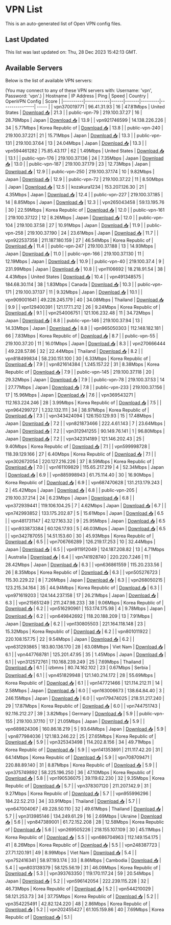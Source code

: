 # VPN List

This is an auto-generated list of Open VPN config files.

## Last Updated

This list was last updated on: Thu, 28 Dec 2023 15:42:13 GMT.

## Available Servers

Below is the list of available VPN servers:

(You may connect to any of these VPN servers with: Username: 'vpn', Password: 'vpn'.)
| Hostname | IP Address | Ping | Speed | Country | OpenVPN Config | Score |
|----------|------------|------|-------|---------|----------------| ----- |
| vpn370019771 | 96.41.31.93 | 16 | 47.81Mbps | United States | [Download 📥](./configs/server_0_US.ovpn) | 21.3 |
| public-vpn-79 | 219.100.37.27 | 16 | 28.76Mbps | Japan | [Download 📥](./configs/server_1_JP.ovpn) | 13.9 |
| vpn921746599 | 14.138.226.226 | 34 | 5.77Mbps | Korea Republic of | [Download 📥](./configs/server_2_KR.ovpn) | 13.8 |
| public-vpn-240 | 219.100.37.221 | 21 | 15.71Mbps | Japan | [Download 📥](./configs/server_3_JP.ovpn) | 13.3 |
| public-vpn-131 | 219.100.37.64 | 13 | 24.04Mbps | Japan | [Download 📥](./configs/server_4_JP.ovpn) | 13.3 |
| vpn594461282 | 75.85.43.117 | 62 | 1.49Mbps | United States | [Download 📥](./configs/server_5_US.ovpn) | 13.1 |
| public-vpn-176 | 219.100.37.136 | 24 | 7.35Mbps | Japan | [Download 📥](./configs/server_6_JP.ovpn) | 13.0 |
| public-vpn-187 | 219.100.37.179 | 23 | 12.73Mbps | Japan | [Download 📥](./configs/server_7_JP.ovpn) | 12.9 |
| public-vpn-250 | 219.100.37.174 | 10 | 9.82Mbps | Japan | [Download 📥](./configs/server_8_JP.ovpn) | 12.9 |
| public-vpn-72 | 219.100.37.22 | 11 | 8.50Mbps | Japan | [Download 📥](./configs/server_9_JP.ovpn) | 12.5 |
| kozakura1234 | 153.207.126.30 | 21 | 4.35Mbps | Japan | [Download 📥](./configs/server_10_JP.ovpn) | 12.4 |
| public-vpn-227 | 219.100.37.185 | 14 | 8.85Mbps | Japan | [Download 📥](./configs/server_11_JP.ovpn) | 12.3 |
| vpn265043458 | 59.13.195.76 | 30 | 22.59Mbps | Korea Republic of | [Download 📥](./configs/server_12_KR.ovpn) | 12.0 |
| public-vpn-161 | 219.100.37.122 | 12 | 8.26Mbps | Japan | [Download 📥](./configs/server_13_JP.ovpn) | 12.0 |
| public-vpn-104 | 219.100.37.58 | 27 | 10.91Mbps | Japan | [Download 📥](./configs/server_14_JP.ovpn) | 11.9 |
| public-vpn-258 | 219.100.37.190 | 24 | 23.61Mbps | Japan | [Download 📥](./configs/server_15_JP.ovpn) | 11.7 |
| vpn922537358 | 211.187.180.159 | 27 | 46.54Mbps | Korea Republic of | [Download 📥](./configs/server_16_KR.ovpn) | 11.4 |
| public-vpn-247 | 219.100.37.188 | 13 | 14.93Mbps | Japan | [Download 📥](./configs/server_17_JP.ovpn) | 11.0 |
| public-vpn-166 | 219.100.37.130 | 11 | 12.19Mbps | Japan | [Download 📥](./configs/server_18_JP.ovpn) | 10.9 |
| public-vpn-40 | 219.100.37.4 | 9 | 231.99Mbps | Japan | [Download 📥](./configs/server_19_JP.ovpn) | 10.8 |
| vpn1106692 | 18.218.91.54 | 38 | 4.43Mbps | United States | [Download 📥](./configs/server_20_US.ovpn) | 10.4 |
| vpn491348575 | 184.68.30.114 | 38 | 1.83Mbps | Canada | [Download 📥](./configs/server_21_CA.ovpn) | 10.3 |
| public-vpn-171 | 219.100.37.137 | 11 | 9.32Mbps | Japan | [Download 📥](./configs/server_22_JP.ovpn) | 10.1 |
| vpn909001641 | 49.228.245.179 | 40 | 34.08Mbps | Thailand | [Download 📥](./configs/server_23_TH.ovpn) | 9.9 |
| vpn129400391 | 121.177.1.212 | 26 | 9.24Mbps | Korea Republic of | [Download 📥](./configs/server_24_KR.ovpn) | 9.1 |
| vpn254006751 | 121.106.232.48 | 11 | 34.72Mbps | Japan | [Download 📥](./configs/server_25_JP.ovpn) | 8.8 |
| public-vpn-146 | 219.100.37.94 | 13 | 14.33Mbps | Japan | [Download 📥](./configs/server_26_JP.ovpn) | 8.8 |
| vpn965050303 | 112.148.182.181 | 66 | 7.83Mbps | Korea Republic of | [Download 📥](./configs/server_27_KR.ovpn) | 8.7 |
| public-vpn-55 | 219.100.37.20 | 11 | 16.01Mbps | Japan | [Download 📥](./configs/server_28_JP.ovpn) | 8.3 |
| vpn270666444 | 49.228.57.86 | 32 | 22.44Mbps | Thailand | [Download 📥](./configs/server_29_TH.ovpn) | 8.2 |
| vpn818499834 | 58.230.151.100 | 30 | 6.33Mbps | Korea Republic of | [Download 📥](./configs/server_30_KR.ovpn) | 7.9 |
| vpn821614384 | 1.245.157.22 | 31 | 8.38Mbps | Korea Republic of | [Download 📥](./configs/server_31_KR.ovpn) | 7.9 |
| public-vpn-145 | 219.100.37.118 | 20 | 29.32Mbps | Japan | [Download 📥](./configs/server_32_JP.ovpn) | 7.9 |
| public-vpn-78 | 219.100.37.53 | 14 | 27.77Mbps | Japan | [Download 📥](./configs/server_33_JP.ovpn) | 7.8 |
| public-vpn-233 | 219.100.37.156 | 17 | 15.96Mbps | Japan | [Download 📥](./configs/server_34_JP.ovpn) | 7.6 |
| vpn369543271 | 112.163.224.246 | 28 | 3.99Mbps | Korea Republic of | [Download 📥](./configs/server_35_KR.ovpn) | 7.5 |
| vpn964299727 | 1.232.132.111 | 34 | 38.97Mbps | Korea Republic of | [Download 📥](./configs/server_36_KR.ovpn) | 7.3 |
| vpn343424094 | 126.150.129.93 | 15 | 17.48Mbps | Japan | [Download 📥](./configs/server_37_JP.ovpn) | 7.2 |
| vpn821873466 | 222.4.61.143 | 7 | 23.64Mbps | Japan | [Download 📥](./configs/server_38_JP.ovpn) | 7.2 |
| vpn312941255 | 90.149.76.141 | 1 | 96.80Mbps | Japan | [Download 📥](./configs/server_39_JP.ovpn) | 7.2 |
| vpn342314189 | 121.146.202.43 | 25 | 9.40Mbps | Korea Republic of | [Download 📥](./configs/server_40_KR.ovpn) | 7.1 |
| vpn599998728 | 118.39.129.166 | 27 | 6.40Mbps | Korea Republic of | [Download 📥](./configs/server_41_KR.ovpn) | 7.1 |
| vpn302672054 | 220.127.216.226 | 37 | 8.59Mbps | Korea Republic of | [Download 📥](./configs/server_42_KR.ovpn) | 7.0 |
| vpn161109829 | 115.65.217.219 | 4 | 52.34Mbps | Japan | [Download 📥](./configs/server_43_JP.ovpn) | 6.9 |
| vpn885998943 | 61.75.114.40 | 30 | 16.90Mbps | Korea Republic of | [Download 📥](./configs/server_44_KR.ovpn) | 6.9 |
| vpn687470628 | 131.213.179.243 | 2 | 45.42Mbps | Japan | [Download 📥](./configs/server_45_JP.ovpn) | 6.8 |
| public-vpn-205 | 219.100.37.214 | 24 | 6.23Mbps | Japan | [Download 📥](./configs/server_46_JP.ovpn) | 6.8 |
| vpn372939441 | 119.106.104.25 | 7 | 4.62Mbps | Japan | [Download 📥](./configs/server_47_JP.ovpn) | 6.7 |
| vpn742993852 | 133.175.202.87 | 5 | 15.61Mbps | Japan | [Download 📥](./configs/server_48_JP.ovpn) | 6.5 |
| vpn481731147 | 42.127.163.32 | 9 | 25.95Mbps | Japan | [Download 📥](./configs/server_49_JP.ovpn) | 6.5 |
| vpn933873384 | 60.126.17.93 | 5 | 46.03Mbps | Japan | [Download 📥](./configs/server_50_JP.ovpn) | 6.5 |
| vpn342787055 | 14.51.153.60 | 30 | 45.93Mbps | Korea Republic of | [Download 📥](./configs/server_51_KR.ovpn) | 6.5 |
| vpn706766289 | 126.219.17.253 | 10 | 32.44Mbps | Japan | [Download 📥](./configs/server_52_JP.ovpn) | 6.5 |
| vpn911912049 | 124.187.208.82 | 13 | 4.71Mbps | Australia | [Download 📥](./configs/server_53_AU.ovpn) | 6.4 |
| vpn741928740 | 220.220.7.246 | 11 | 28.42Mbps | Japan | [Download 📥](./configs/server_54_JP.ovpn) | 6.3 |
| vpn636861559 | 115.20.233.56 | 26 | 8.35Mbps | Korea Republic of | [Download 📥](./configs/server_55_KR.ovpn) | 6.3 |
| vpn505276723 | 115.30.229.22 | 8 | 7.26Mbps | Japan | [Download 📥](./configs/server_56_JP.ovpn) | 6.3 |
| vpn268050215 | 123.215.34.164 | 35 | 44.94Mbps | Korea Republic of | [Download 📥](./configs/server_57_KR.ovpn) | 6.3 |
| vpn971619203 | 124.144.237.158 | 17 | 26.21Mbps | Japan | [Download 📥](./configs/server_58_JP.ovpn) | 6.3 |
| vpn215651249 | 211.247.98.233 | 38 | 9.06Mbps | Korea Republic of | [Download 📥](./configs/server_59_KR.ovpn) | 6.2 |
| vpn516290961 | 153.174.175.98 | 4 | 9.78Mbps | Japan | [Download 📥](./configs/server_60_JP.ovpn) | 6.2 |
| vpn649842692 | 118.20.188.209 | 13 | 7.91Mbps | Japan | [Download 📥](./configs/server_61_JP.ovpn) | 6.2 |
| vpn130805503 | 221.164.118.148 | 23 | 15.32Mbps | Korea Republic of | [Download 📥](./configs/server_62_KR.ovpn) | 6.2 |
| vpn801011922 | 220.108.157.75 | 22 | 9.54Mbps | Japan | [Download 📥](./configs/server_63_JP.ovpn) | 6.2 |
| vpn631293865 | 183.80.136.170 | 28 | 63.08Mbps | Viet Nam | [Download 📥](./configs/server_64_VN.ovpn) | 6.1 |
| vpn447768781 | 125.201.47.95 | 35 | 1.45Mbps | Japan | [Download 📥](./configs/server_65_JP.ovpn) | 6.1 |
| vpn312572761 | 110.168.239.249 | 25 | 7.69Mbps | Thailand | [Download 📥](./configs/server_66_TH.ovpn) | 6.1 |
| izbmns | 80.74.162.102 | 23 | 0.67Mbps | Serbia | [Download 📥](./configs/server_67_RS.ovpn) | 6.1 |
| vpn451829948 | 121.140.214.172 | 28 | 55.69Mbps | Korea Republic of | [Download 📥](./configs/server_68_KR.ovpn) | 6.1 |
| vpn147721466 | 121.114.212.11 | 14 | 2.58Mbps | Japan | [Download 📥](./configs/server_69_JP.ovpn) | 6.0 |
| vpn163006673 | 138.64.84.40 | 3 | 246.15Mbps | Japan | [Download 📥](./configs/server_70_JP.ovpn) | 6.0 |
| vpn179474025 | 218.51.217.240 | 29 | 17.87Mbps | Korea Republic of | [Download 📥](./configs/server_71_KR.ovpn) | 6.0 |
| vpn744751743 | 92.116.212.27 | 39 | 3.82Mbps | Germany | [Download 📥](./configs/server_72_DE.ovpn) | 5.9 |
| public-vpn-155 | 219.100.37.110 | 17 | 21.05Mbps | Japan | [Download 📥](./configs/server_73_JP.ovpn) | 5.9 |
| vpn689824306 | 160.86.18.219 | 5 | 93.64Mbps | Japan | [Download 📥](./configs/server_74_JP.ovpn) | 5.9 |
| vpn877984036 | 121.183.246.22 | 25 | 27.65Mbps | Korea Republic of | [Download 📥](./configs/server_75_KR.ovpn) | 5.9 |
| vpn325343498 | 114.202.8.156 | 34 | 49.71Mbps | Korea Republic of | [Download 📥](./configs/server_76_KR.ovpn) | 5.9 |
| vpn141353891 | 211.117.42.20 | 31 | 64.14Mbps | Korea Republic of | [Download 📥](./configs/server_77_KR.ovpn) | 5.9 |
| vpn708709471 | 220.88.89.140 | 31 | 8.87Mbps | Korea Republic of | [Download 📥](./configs/server_78_KR.ovpn) | 5.9 |
| vpn375749892 | 58.225.196.250 | 36 | 47.10Mbps | Korea Republic of | [Download 📥](./configs/server_79_KR.ovpn) | 5.8 |
| vpn190536075 | 39.119.62.230 | 32 | 9.35Mbps | Korea Republic of | [Download 📥](./configs/server_80_KR.ovpn) | 5.7 |
| vpn378307120 | 211.207.142.9 | 31 | 9.27Mbps | Korea Republic of | [Download 📥](./configs/server_81_KR.ovpn) | 5.7 |
| vpn955996296 | 184.22.52.213 | 34 | 33.91Mbps | Thailand | [Download 📥](./configs/server_82_TH.ovpn) | 5.7 |
| vpn647004067 | 49.228.50.110 | 32 | 49.61Mbps | Thailand | [Download 📥](./configs/server_83_TH.ovpn) | 5.7 |
| vpn313985146 | 134.249.61.29 | 16 | 2.69Mbps | Ukraine | [Download 📥](./configs/server_84_UA.ovpn) | 5.6 |
| vpn847389001 | 61.72.152.208 | 28 | 12.58Mbps | Korea Republic of | [Download 📥](./configs/server_85_KR.ovpn) | 5.6 |
| vpn269505226 | 218.155.107.109 | 30 | 45.11Mbps | Korea Republic of | [Download 📥](./configs/server_86_KR.ovpn) | 5.5 |
| vpn686704963 | 112.149.154.175 | 41 | 8.26Mbps | Korea Republic of | [Download 📥](./configs/server_87_KR.ovpn) | 5.5 |
| vpn248387723 | 27.71.120.191 | 49 | 8.99Mbps | Viet Nam | [Download 📥](./configs/server_88_VN.ovpn) | 5.4 |
| vpn752416341 | 58.97.193.174 | 33 | 8.86Mbps | Cambodia | [Download 📥](./configs/server_89_KH.ovpn) | 5.4 |
| vpn803139379 | 58.125.56.19 | 31 | 46.09Mbps | Korea Republic of | [Download 📥](./configs/server_90_KR.ovpn) | 5.3 |
| vpn393763350 | 119.170.117.24 | 59 | 20.54Mbps | Japan | [Download 📥](./configs/server_91_JP.ovpn) | 5.2 |
| vpn596142054 | 222.239.115.228 | 32 | 46.73Mbps | Korea Republic of | [Download 📥](./configs/server_92_KR.ovpn) | 5.2 |
| vpn544210029 | 58.121.253.73 | 34 | 37.75Mbps | Korea Republic of | [Download 📥](./configs/server_93_KR.ovpn) | 5.2 |
| vpn354225491 | 42.82.124.220 | 48 | 2.86Mbps | Korea Republic of | [Download 📥](./configs/server_94_KR.ovpn) | 5.2 |
| vpn202455427 | 61.105.159.86 | 40 | 7.69Mbps | Korea Republic of | [Download 📥](./configs/server_95_KR.ovpn) | 5.1 |
